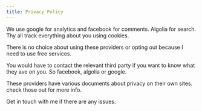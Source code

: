 ```yaml
---
title: Privacy Policy
---
```


We use google for analytics and facebook for comments. Algolia for search. Thy all track everything about you using cookies.

There is no choice about using these providers or opting out because I need to use free services.

You would have to contact the relevant third party if you want to know what they ave on you. So facebook, algolia or google.

These providers have various documents about privacy on their own sites. check those out for more info.

Get in touch with me if there are any issues.